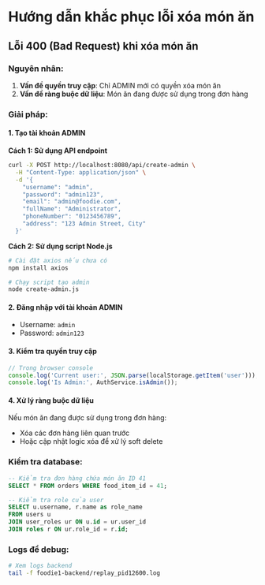 # Hướng dẫn khắc phục lỗi xóa món ăn

## Lỗi 400 (Bad Request) khi xóa món ăn

### Nguyên nhân:
1. **Vấn đề quyền truy cập**: Chỉ ADMIN mới có quyền xóa món ăn
2. **Vấn đề ràng buộc dữ liệu**: Món ăn đang được sử dụng trong đơn hàng

### Giải pháp:

#### 1. Tạo tài khoản ADMIN

**Cách 1: Sử dụng API endpoint**
```bash
curl -X POST http://localhost:8080/api/create-admin \
  -H "Content-Type: application/json" \
  -d '{
    "username": "admin",
    "password": "admin123",
    "email": "admin@foodie.com",
    "fullName": "Administrator",
    "phoneNumber": "0123456789",
    "address": "123 Admin Street, City"
  }'
```

**Cách 2: Sử dụng script Node.js**
```bash
# Cài đặt axios nếu chưa có
npm install axios

# Chạy script tạo admin
node create-admin.js
```

#### 2. Đăng nhập với tài khoản ADMIN
- Username: `admin`
- Password: `admin123`

#### 3. Kiểm tra quyền truy cập
```javascript
// Trong browser console
console.log('Current user:', JSON.parse(localStorage.getItem('user')));
console.log('Is Admin:', AuthService.isAdmin());
```

#### 4. Xử lý ràng buộc dữ liệu
Nếu món ăn đang được sử dụng trong đơn hàng:
- Xóa các đơn hàng liên quan trước
- Hoặc cập nhật logic xóa để xử lý soft delete

### Kiểm tra database:
```sql
-- Kiểm tra đơn hàng chứa món ăn ID 41
SELECT * FROM orders WHERE food_item_id = 41;

-- Kiểm tra role của user
SELECT u.username, r.name as role_name 
FROM users u 
JOIN user_roles ur ON u.id = ur.user_id 
JOIN roles r ON ur.role_id = r.id;
```

### Logs để debug:
```bash
# Xem logs backend
tail -f foodie1-backend/replay_pid12600.log
``` 